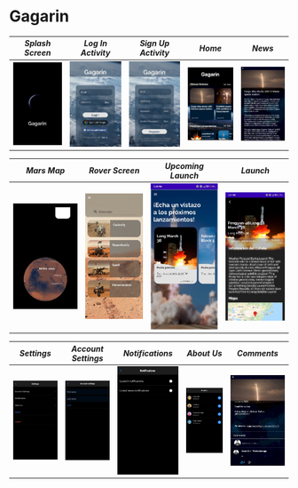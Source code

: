 # Gagarin
*Splash Screen* | *Log In Activity* | *Sign Up Activity* | *Home* | *News*
--------------|-----------------|------------------|---------------|---------------
![Splash Screen](/img/SplashScreen.png) | ![Log In Activity](/img/Login.png) | ![Sign Up Activity](/img/SignUp.png) | ![Home](/img/Home.png) | ![News](/img/News.png)

*Mars Map* | *Rover Screen* | *Upcoming Launch* | *Launch*
---------------|-----------------|-----------------|-----------------
![Mars Map](/img/MarsMap.png) | ![Rover Sreen](/img/RoverScreen.png) | ![Upcoming Launch](/img/ProxLanzamientos.png) | ![Launch](/img/Launch.png)

*Settings* | *Account Settings* | *Notifications* | *About Us* | *Comments*
-----------------|-----------------|-----------------|-----------------|-----------------
![Settings](/img/Settings.png) | ![Account Settings](/img/AccountSettings.png) | ![Notifications](/img/Notifications.png) | ![About Us](/img/AboutUs.png) | ![Comments](/img/Comments.png)